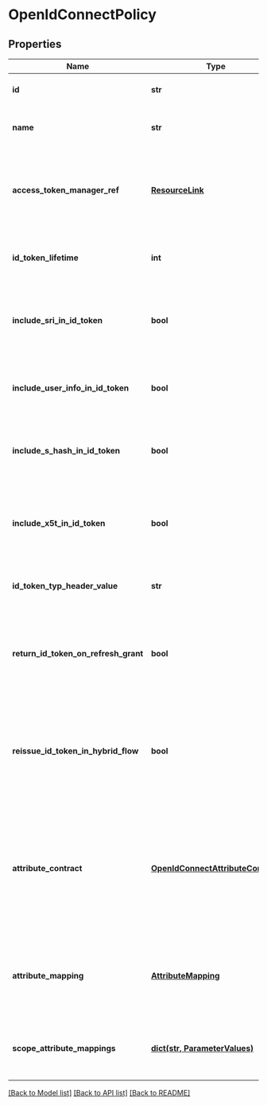 # OpenIdConnectPolicy

## Properties
Name | Type | Description | Notes
------------ | ------------- | ------------- | -------------
**id** | **str** | The policy ID used internally. | 
**name** | **str** | The name used for display in UI screens. | 
**access_token_manager_ref** | [**ResourceLink**](ResourceLink.md) | The access token manager associated with this Open ID Connect policy. | 
**id_token_lifetime** | **int** | The ID Token Lifetime, in minutes. The default value is 5. | [optional] 
**include_sri_in_id_token** | **bool** | Determines whether a Session Reference Identifier is included in the ID token. | [optional] 
**include_user_info_in_id_token** | **bool** | Determines whether the User Info is always included in the ID token. | [optional] 
**include_s_hash_in_id_token** | **bool** | Determines whether the State Hash should be included in the ID token. | [optional] 
**include_x5t_in_id_token** | **bool** | Determines whether the X.509 thumbprint header should be included in the ID Token. | [optional] 
**id_token_typ_header_value** | **str** | ID Token Type (typ) Header Value. | [optional] 
**return_id_token_on_refresh_grant** | **bool** | Determines whether an ID Token should be returned when refresh grant is requested or not. | [optional] 
**reissue_id_token_in_hybrid_flow** | **bool** | Determines whether a new ID Token should be returned during token request of the hybrid flow. | [optional] 
**attribute_contract** | [**OpenIdConnectAttributeContract**](OpenIdConnectAttributeContract.md) | The list of attributes that will be returned to OAuth clients in response to requests received at the PingFederate UserInfo endpoint. | 
**attribute_mapping** | [**AttributeMapping**](AttributeMapping.md) | The attributes mapping from attribute sources to attribute targets. | 
**scope_attribute_mappings** | [**dict(str, ParameterValues)**](ParameterValues.md) | The attribute scope mappings from scopes to attribute names. | [optional] 

[[Back to Model list]](../README.md#documentation-for-models) [[Back to API list]](../README.md#documentation-for-api-endpoints) [[Back to README]](../README.md)


